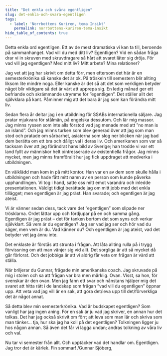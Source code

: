 ```yaml
---
title: "Det enkla och svåra egentligen"
slug: det-enkla-och-svara-egentligen
tags:
  - label: 'Norrbottens Kuriren, tema Insikt'
    permalink: norrbottens-kuriren-tema-insikt
hide_table_of_contents: true
---
```

Detta enkla ord egentligen. Ett av de mest dramatiska vi kan ta till, beroende på sammanhanget. Vad vill du med ditt liv? Egentligen? Vid en sådan fråga drar vi in skruven med skruvdragare så hårt att svaret låter sig dröja. För vad vill jag egentligen? Med mitt liv? Mitt arbete? Mina relationer?

<!--truncate-->

Jag vet att jag har skrivit om detta förr, men eftersom det här är en semesterkrönika så kanske det är ok. På tröskeln till semestern blir allting liksom lite mindre noga. Eller kanske är det så att det som verkligen betyder något blir viktigare så det är värt att upprepa sig. En ledig månad ger ett befriande och skrämmande utrymme för ”egentligen”. Det ställer allt det självklara på kant. Påminner mig att det bara är jag som kan förändra mitt liv.

Sedan flera år deltar jag i en utbildning för SSABs internationella säljare. Jag pratar mjukvara för stålmän, på engelska dessutom. Och lär mig massor. Jag minns ryssen som inte alls förstod vad jag menade med att ”no man is an island”. Och jag minns turken som blev generad över att jag som man stod och pratade om sårbarhet, asiaterna som slog ner blicken när jag bad dem berätta om ett bra och dåligt val i deras liv. Och amerikanen som var så tacksam över att jag förändrat hans bild av Sverige; han trodde vi var ett land fyllt av människor helt ointresserade av existentiella frågor. Jag minns mycket, men jag minns framförallt hur jag fick uppdraget att medverka i utbildningen.

En välklädd man kom in på mitt kontor. Han var en av dem som skulle hålla i utbildningen och hade fått mitt namn av en person som kunde påverka upphandlingen. Vi tog i hand, satte oss mitt emot varandra och inledde presentationen. Väldigt tidigt berättade jag om mitt jobb med det enkla tillägget; men egentligen är jag präst. Han svarade; och egentligen är jag ateist.

Vi är vänner sedan dess, tack vare det ”egentligen” som slipade ner trösklarna. Ordet lättar upp och fördjupar på en och samma gång. Egentligen är jag präst – det för tanken bortom det som syns och verkar självklart. Så vem är du egentligen? Jag ser vad jag ser och hör vad du säger, men vem är du. Vad känner du? Och egentligen är jag ateist, vad det betyder vet jag ännu inte.

Det enklaste är förstås att strunta i frågan. Att låta allting rulla på i trygg förvissning om att man vänjer sig vid allt. Det sorgliga är att så mycket då går förlorat. Och det jobbiga är att vi aldrig får veta om frågan är värd att ställa.

När briljerar du Gunnar, frågade min amerikanska coach. Jag skruvade på mig i stolen och sa att frågan var bra men märklig. Ovan. Visst, sa hon, för svenskar är den ovan. Men jag fann ett svar och nånstans hjälper mig det svaret att hitta rätt i de landskap som frågan ”vad vill du egentligen” öppnar upp. Att veta vad jag vill är en sak, att göra det/leva upp till det/förverkliga det är något annat. 

Så detta blev min semesterkrönika. Vad är budskapet egentligen? Som vanligt har jag ingen aning. För en sak är ju vad jag skriver, en annan hur det tolkas. Det har jag också skrivit om förr; att leva som man lär och skriva som man tänker… tja, hur ska jag ha koll på det egentligen? Tolkningen ligger ju hos någon annan. Så även det får vi lägga undan; andras tolkning av våra liv och val. 

Nu tar vi semester från allt. Och upptäcker vad det handlar om. Egentligen. Jag tror det är kärlek. Fin sommar! /Gunnar Sjöberg,
